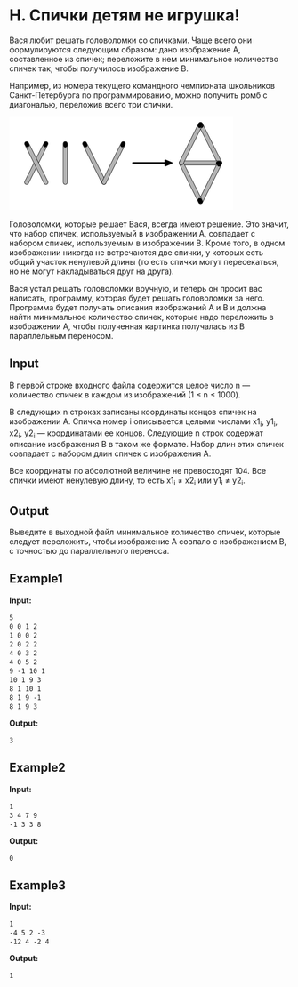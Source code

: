 # H. Спички детям не игрушка!

Вася любит решать головоломки со спичками. Чаще всего они формулируются следующим образом: дано изображение A, составленное из спичек; переложите в нем минимальное количество спичек так, чтобы получилось изображение B.

Например, из номера текущего командного чемпионата школьников Санкт-Петербурга по программированию, можно получить ромб с диагональю, переложив всего три спички.  

![img.png](img.png)

Головоломки, которые решает Вася, всегда имеют решение. Это значит, что набор спичек, используемый в изображении A, совпадает с набором спичек, используемым в изображении B. Кроме того, в одном изображении никогда не встречаются две спички, у которых есть общий участок ненулевой длины (то есть спички могут пересекаться, но не могут накладываться друг на друга).

Вася устал решать головоломки вручную, и теперь он просит вас написать, программу, которая будет решать головоломки за него. Программа будет получать описания изображений A и B и должна найти минимальное количество спичек, которые надо переложить в изображении A, чтобы полученная картинка получалась из B параллельным переносом.

## Input

В первой строке входного файла содержится целое число n — количество спичек в каждом из изображений (1 &le; n &le; 1000).

В следующих n строках записаны координаты концов спичек на изображении A. Спичка номер i описывается целыми числами x1<sub>i</sub>, y1<sub>i</sub>, x2<sub>i</sub>, y2<sub>i</sub> — координатами ее концов. Следующие n строк содержат описание изображения B в таком же формате. Набор длин этих спичек совпадает с набором длин спичек с изображения A.

Все координаты по абсолютной величине не превосходят 104. Все спички имеют ненулевую длину, то есть x1<sub>i</sub> &ne; x2<sub>i</sub> или y1<sub>i</sub> &ne; y2<sub>i</sub>.


## Output

Выведите в выходной файл минимальное количество спичек, которые следует переложить, чтобы изображение A совпало с изображением B, с точностью до параллельного переноса.

## Example1
**Input:**
```
5
0 0 1 2
1 0 0 2
2 0 2 2
4 0 3 2
4 0 5 2
9 -1 10 1
10 1 9 3
8 1 10 1
8 1 9 -1
8 1 9 3
```
**Output:**
```
3
``` 

## Example2
**Input:**
```
1
3 4 7 9
-1 3 3 8
```
**Output:**
```
0
``` 

## Example3
**Input:**
```
1
-4 5 2 -3
-12 4 -2 4
```
**Output:**
```
1
``` 